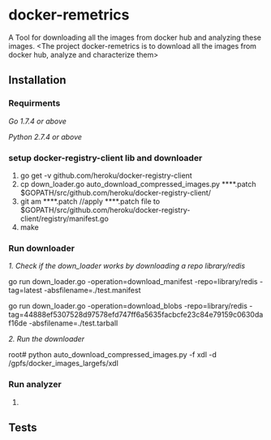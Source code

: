 # docker-remetrics
A Tool for downloading all the images from docker hub and analyzing these images.
<The project docker-remetrics is to download all the images from docker hub, analyze and characterize them>

## Installation
### Requirments 
*Go 1.7.4 or above*

*Python 2.7.4 or above*

### setup docker-registry-client lib and downloader
1. go get -v github.com/heroku/docker-registry-client
2. cp down_loader.go auto_download_compressed_images.py ****.patch $GOPATH/src/github.com/heroku/docker-registry-client/
3. git am ****.patch //apply ****.patch file to $GOPATH/src/github.com/heroku/docker-registry-client/registry/manifest.go   
4. make
### Run downloader
*1. Check if the down_loader works by downloading a repo library/redis*

go run down_loader.go -operation=download_manifest -repo=library/redis -tag=latest -absfilename=./test.manifest

go run down_loader.go -operation=download_blobs -repo=library/redis 
-tag=44888ef5307528d97578efd747ff6a5635facbcfe23c84e79159c0630daf16de  -absfilename=./test.tarball

*2. Run the downloader*

root# python auto_download_compressed_images.py -f xdl -d /gpfs/docker_images_largefs/xdl

### Run analyzer
1. 

## Tests


